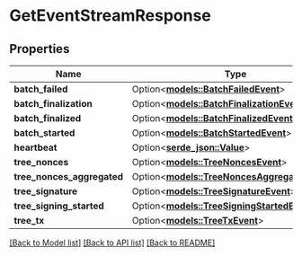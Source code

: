 # GetEventStreamResponse

## Properties

| Name                       | Type                                                                          | Description | Notes      |
| -------------------------- | ----------------------------------------------------------------------------- | ----------- | ---------- |
| **batch_failed**           | Option<[**models::BatchFailedEvent**](BatchFailedEvent.md)>                   |             | [optional] |
| **batch_finalization**     | Option<[**models::BatchFinalizationEvent**](BatchFinalizationEvent.md)>       |             | [optional] |
| **batch_finalized**        | Option<[**models::BatchFinalizedEvent**](BatchFinalizedEvent.md)>             |             | [optional] |
| **batch_started**          | Option<[**models::BatchStartedEvent**](BatchStartedEvent.md)>                 |             | [optional] |
| **heartbeat**              | Option<[**serde_json::Value**](.md)>                                          |             | [optional] |
| **tree_nonces**            | Option<[**models::TreeNoncesEvent**](TreeNoncesEvent.md)>                     |             | [optional] |
| **tree_nonces_aggregated** | Option<[**models::TreeNoncesAggregatedEvent**](TreeNoncesAggregatedEvent.md)> |             | [optional] |
| **tree_signature**         | Option<[**models::TreeSignatureEvent**](TreeSignatureEvent.md)>               |             | [optional] |
| **tree_signing_started**   | Option<[**models::TreeSigningStartedEvent**](TreeSigningStartedEvent.md)>     |             | [optional] |
| **tree_tx**                | Option<[**models::TreeTxEvent**](TreeTxEvent.md)>                             |             | [optional] |

[[Back to Model list]](../README.md#documentation-for-models) [[Back to API list]](../README.md#documentation-for-api-endpoints) [[Back to README]](../README.md)

